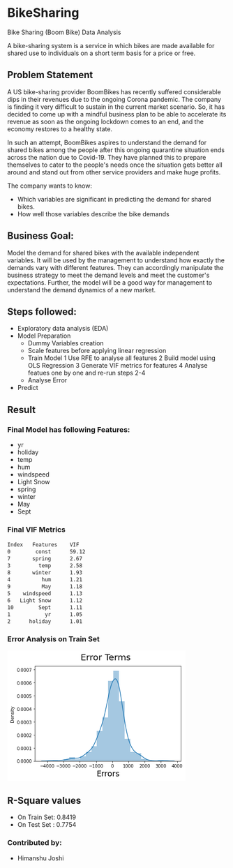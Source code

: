 # BikeSharing
Bike Sharing (Boom Bike) Data Analysis

A bike-sharing system is a service in which bikes are made available for shared use to individuals on a short term basis for a price or free.

## Problem Statement
A US bike-sharing provider BoomBikes has recently suffered considerable dips in their revenues due to the ongoing Corona pandemic. The company is finding it very difficult to sustain in the current market scenario. So, it has decided to come up with a mindful business plan to be able to accelerate its revenue as soon as the ongoing lockdown comes to an end, and the economy restores to a healthy state. 

In such an attempt, BoomBikes aspires to understand the demand for shared bikes among the people after this ongoing quarantine situation ends across the nation due to Covid-19. They have planned this to prepare themselves to cater to the people's needs once the situation gets better all around and stand out from other service providers and make huge profits.

The company wants to know:
* Which variables are significant in predicting the demand for shared bikes.
* How well those variables describe the bike demands

## Business Goal:
Model the demand for shared bikes with the available independent variables. It will be used by the management to understand how exactly the demands vary with different features. They can accordingly manipulate the business strategy to meet the demand levels and meet the customer's expectations. Further, the model will be a good way for management to understand the demand dynamics of a new market.

## Steps followed:
* Exploratory data analysis (EDA)
* Model Preparation
  * Dummy Variables creation
  * Scale features before applying linear regression
  * Train Model
    1 Use RFE to analyse all features
    2 Build model using OLS Regression
    3 Generate VIF metrics for features
    4 Analyse featues one by one and re-run steps 2-4
  * Analyse Error
* Predict

## Result
### Final Model has following Features:
* yr
* holiday
* temp
* hum
* windspeed
* Light Snow
* spring
* winter
* May
* Sept

### Final VIF Metrics
    Index   Features    VIF
    0        const      59.12
    7       spring      2.67
    3         temp      2.58
    8       winter      1.93
    4          hum      1.21
    9          May      1.18
    5    windspeed      1.13
    6   Light Snow      1.12
    10        Sept      1.11
    1           yr      1.05
    2      holiday      1.01

### Error Analysis on Train Set
![Error Analysis](https://github.com/joshigeek/BikeSharing/blob/main/error_train.png?raw=true)

## R-Square values
* On Train Set: 0.8419
* On Test Set : 0.7754

### Contributed by:
* Himanshu Joshi